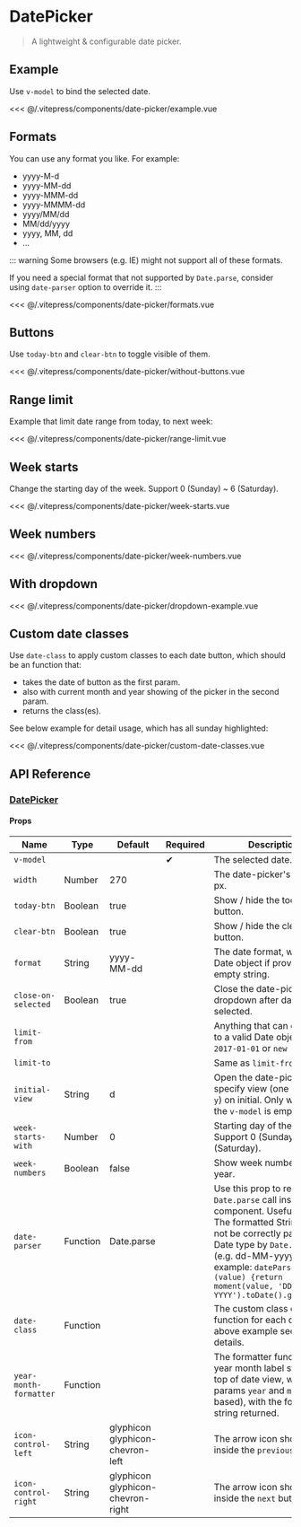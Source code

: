 # DatePicker

> A lightweight & configurable date picker.

## Example

Use `v-model` to bind the selected date.

<DemoWrapper><date-picker-example/></DemoWrapper>

<<< @/.vitepress/components/date-picker/example.vue

## Formats

You can use any format you like. For example:

* yyyy-M-d
* yyyy-MM-dd
* yyyy-MMM-dd
* yyyy-MMMM-dd
* yyyy/MM/dd
* MM/dd/yyyy
* yyyy, MM, dd
* ...

::: warning
Some browsers (e.g. IE) might not support all of these formats.

If you need a special format that not supported by `Date.parse`, consider using `date-parser` option to override it.
:::

<DemoWrapper><date-picker-formats/></DemoWrapper>

<<< @/.vitepress/components/date-picker/formats.vue

## Buttons

Use `today-btn` and `clear-btn` to toggle visible of them.

<DemoWrapper><date-picker-without-buttons/></DemoWrapper>

<<< @/.vitepress/components/date-picker/without-buttons.vue

## Range limit

Example that limit date range from today, to next week:

<DemoWrapper><date-picker-range-limit/></DemoWrapper>

<<< @/.vitepress/components/date-picker/range-limit.vue

## Week starts

Change the starting day of the week. Support 0 (Sunday) ~ 6 (Saturday).

<DemoWrapper><date-picker-week-starts/></DemoWrapper>

<<< @/.vitepress/components/date-picker/week-starts.vue

## Week numbers

<DemoWrapper><date-picker-week-numbers/></DemoWrapper>

<<< @/.vitepress/components/date-picker/week-numbers.vue

## With dropdown

<DemoWrapper><date-picker-dropdown-example/></DemoWrapper>

<<< @/.vitepress/components/date-picker/dropdown-example.vue

## Custom date classes

Use `date-class` to apply custom classes to each date button, which should be an function that:

* takes the date of button as the first param.
* also with current month and year showing of the picker in the second param.
* returns the class(es).

See below example for detail usage, which has all sunday highlighted:

<DemoWrapper><date-picker-custom-date-classes/></DemoWrapper>

<<< @/.vitepress/components/date-picker/custom-date-classes.vue

## API Reference

### [DatePicker](https://github.com/uiv-lib/uiv/blob/1.x/src/components/datepicker/DatePicker.vue)

#### Props

| Name                   | Type     | Default                           | Required | Description                                                                                                                                                                                                                                                                 |
|------------------------|----------|-----------------------------------|----------|-----------------------------------------------------------------------------------------------------------------------------------------------------------------------------------------------------------------------------------------------------------------------------|
| `v-model`              |          |                                   | &#10004; | The selected date.                                                                                                                                                                                                                                                          |
| `width`                | Number   | 270                               |          | The date-picker's width in px.                                                                                                                                                                                                                                              |
| `today-btn`            | Boolean  | true                              |          | Show / hide the today button.                                                                                                                                                                                                                                               |
| `clear-btn`            | Boolean  | true                              |          | Show / hide the clear button.                                                                                                                                                                                                                                               |
| `format`               | String   | yyyy-MM-dd                        |          | The date format, will emit Date object if provided as empty string.                                                                                                                                                                                                         |
| `close-on-selected`    | Boolean  | true                              |          | Close the date-picker dropdown after date selected.                                                                                                                                                                                                                         |
| `limit-from`           |          |                                   |          | Anything that can convert to a valid Date object. E.g. `2017-01-01` or `new Date()`.                                                                                                                                                                                        |
| `limit-to`             |          |                                   |          | Same as `limit-from`.                                                                                                                                                                                                                                                       |
| `initial-view`         | String   | d                                 |          | Open the date-picker with specify view (one of `d` / `m` / `y`) on initial. Only works if the `v-model` is empty.                                                                                                                                                           |
| `week-starts-with`     | Number   | 0                                 |          | Starting day of the week. Support 0 (Sunday) ~ 6 (Saturday).                                                                                                                                                                                                                |
| `week-numbers`         | Boolean  | false                             |          | Show week numbers of year.                                                                                                                                                                                                                                                  |
| `date-parser`          | Function | Date.parse                        |          | Use this prop to replace the `Date.parse` call inside the component. Useful when The formatted String can not be correctly parsed to Date type by `Date.parse` (e.g. dd-MM-yyyy). For example: `dateParser (value) {return moment(value, 'DD-MM-YYYY').toDate().getTime()}` |
| `date-class`           | Function |                                   |          | The custom class callback function for each date. See above example section for details.                                                                                                                                                                                    |
| `year-month-formatter` | Function |                                   |          | The formatter function of year month label string on top of date view, with 2 params `year` and `month` (0-based), with the formatted string returned.                                                                                                                      |
| `icon-control-left`    | String   | glyphicon glyphicon-chevron-left  |          | The arrow icon shown inside the `previous` button.                                                                                                                                                                                                                          |
| `icon-control-right`   | String   | glyphicon glyphicon-chevron-right |          | The arrow icon shown inside the `next` button.                                                                                                                                                                                                                              |
